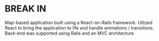 # BREAK IN

Map-based application built using a React-on-Rails framework. Utlized React to bring the application to life and handle animations / transitions. Back-end was supported using Rails and an MVC architecture
